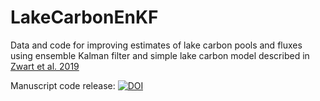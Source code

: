 # LakeCarbonEnKF
Data and code for improving estimates of lake carbon pools and fluxes using ensemble Kalman filter and simple lake carbon model described in [Zwart et al. 2019](https://aslopubs.onlinelibrary.wiley.com/doi/abs/10.1002/lom3.10302)

Manuscript code release: 
[![DOI](https://zenodo.org/badge/142329597.svg)](https://zenodo.org/badge/latestdoi/142329597)
